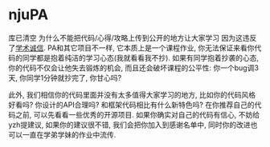 # njuPA
库已清空
为什么不能把代码/心得/攻略上传到公开的地方让大家学习
因为这违反了[学术诚信](http://integrity.mit.edu/). PA和其它项目不一样, 它本质上是一个课程作业, 你无法保证来看你代码的同学都是抱着纯洁的学习心态(我就看看我不抄). 如果有同学抱着抄袭的心态, 你的代码不仅会让他失去锻炼的机会, 而且还会破坏课程的公平性: 你一个bug调3天, 你同学1分钟就抄完了, 你甘心吗?

此外, 我们相信你的代码里面并没有太多值得大家学习的地方, 比如你的代码风格好看吗? 你设计的API合理吗? 和框架代码相比有什么新特色吗? 在你推荐自己的代码之前, 可以先看看一些优秀的开源项目. 如果你确实对自己的代码有信心, 不妨给yzh提建议, 如果你的建议很不错, 我们会把你加入到感谢名单中, 同时你的改进也可以一直在学弟学妹的作业中流传.
